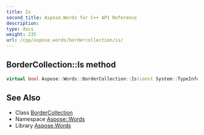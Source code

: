 ```yaml
---
title: Is
second_title: Aspose.Words for C++ API Reference
description: 
type: docs
weight: 235
url: /cpp/aspose.words/bordercollection/is/
---
```

## BorderCollection::Is method




```cpp
virtual bool Aspose::Words::BorderCollection::Is(const System::TypeInfo &target) const override
```

## See Also

* Class [BorderCollection](../)
* Namespace [Aspose::Words](../../)
* Library [Aspose.Words](../../../)
